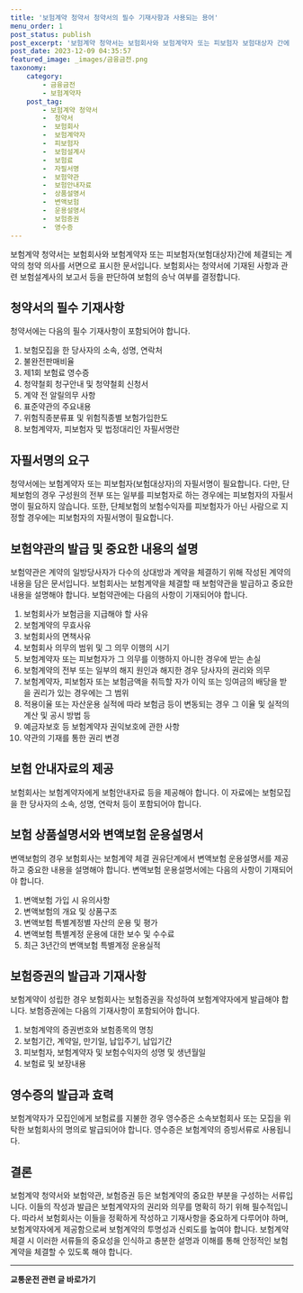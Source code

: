 ```yaml
---
title: '보험계약 청약서 청약서의 필수 기재사항과 사용되는 용어'
menu_order: 1
post_status: publish
post_excerpt: '보험계약 청약서는 보험회사와 보험계약자 또는 피보험자 보험대상자 간에 체결되는 계약의 청약 의사를 서면으로 표시한 문서입니다. 보험회사는 청약서에 기재된 사항과 관련 보험설계사의 보고서 등을 판단하여 보험의 승낙 여부를 결정합니다.'
post_date: 2023-12-09 04:35:57
featured_image: _images/금융금전.png
taxonomy:
    category:
        - 금융금전
        - 보험계약자
    post_tag:
        - 보험계약 청약서
        -  청약서
        -  보험회사
        -  보험계약자
        -  피보험자
        -  보험설계사
        -  보험료
        -  자필서명
        -  보험약관
        -  보험안내자료
        -  상품설명서
        -  변액보험
        -  운용설명서
        -  보험증권
        -  영수증
---
```



보험계약 청약서는 보험회사와 보험계약자 또는 피보험자(보험대상자)간에 체결되는 계약의 청약 의사를 서면으로 표시한 문서입니다. 보험회사는 청약서에 기재된 사항과 관련 보험설계사의 보고서 등을 판단하여 보험의 승낙 여부를 결정합니다.

## 청약서의 필수 기재사항

청약서에는 다음의 필수 기재사항이 포함되어야 합니다.

1. 보험모집을 한 당사자의 소속, 성명, 연락처
2. 불완전판매비율
3. 제1회 보험료 영수증
4. 청약철회 청구안내 및 청약철회 신청서
5. 계약 전 알릴의무 사항
6. 표준약관의 주요내용
7. 위험직종분류표 및 위험직종별 보험가입한도
8. 보험계약자, 피보험자 및 법정대리인 자필서명란

## 자필서명의 요구

청약서에는 보험계약자 또는 피보험자(보험대상자)의 자필서명이 필요합니다. 다만, 단체보험의 경우 구성원의 전부 또는 일부를 피보험자로 하는 경우에는 피보험자의 자필서명이 필요하지 않습니다. 또한, 단체보험의 보험수익자를 피보험자가 아닌 사람으로 지정할 경우에는 피보험자의 자필서명이 필요합니다.

## 보험약관의 발급 및 중요한 내용의 설명

보험약관은 계약의 일방당사자가 다수의 상대방과 계약을 체결하기 위해 작성된 계약의 내용을 담은 문서입니다. 보험회사는 보험계약을 체결할 때 보험약관을 발급하고 중요한 내용을 설명해야 합니다. 보험약관에는 다음의 사항이 기재되어야 합니다.

1. 보험회사가 보험금을 지급해야 할 사유
2. 보험계약의 무효사유
3. 보험회사의 면책사유
4. 보험회사 의무의 범위 및 그 의무 이행의 시기
5. 보험계약자 또는 피보험자가 그 의무를 이행하지 아니한 경우에 받는 손실
6. 보험계약의 전부 또는 일부의 해지 원인과 해지한 경우 당사자의 권리와 의무
7. 보험계약자, 피보험자 또는 보험금액을 취득할 자가 이익 또는 잉여금의 배당을 받을 권리가 있는 경우에는 그 범위
8. 적용이율 또는 자산운용 실적에 따라 보험금 등이 변동되는 경우 그 이율 및 실적의 계산 및 공시 방법 등
9. 예금자보호 등 보험계약자 권익보호에 관한 사항
10. 약관의 기재를 통한 권리 변경

## 보험 안내자료의 제공

보험회사는 보험계약자에게 보험안내자료 등을 제공해야 합니다. 이 자료에는 보험모집을 한 당사자의 소속, 성명, 연락처 등이 포함되어야 합니다.

## 보험 상품설명서와 변액보험 운용설명서

변액보험의 경우 보험회사는 보험계약 체결 권유단계에서 변액보험 운용설명서를 제공하고 중요한 내용을 설명해야 합니다. 변액보험 운용설명서에는 다음의 사항이 기재되어야 합니다.

1. 변액보험 가입 시 유의사항
2. 변액보험의 개요 및 상품구조
3. 변액보험 특별계정별 자산의 운용 및 평가
4. 변액보험 특별계정 운용에 대한 보수 및 수수료
5. 최근 3년간의 변액보험 특별계정 운용실적

## 보험증권의 발급과 기재사항

보험계약이 성립한 경우 보험회사는 보험증권을 작성하여 보험계약자에게 발급해야 합니다. 보험증권에는 다음의 기재사항이 포함되어야 합니다.

1. 보험계약의 증권번호와 보험종목의 명칭
2. 보험기간, 계약일, 만기일, 납입주기, 납입기간
3. 피보험자, 보험계약자 및 보험수익자의 성명 및 생년월일
4. 보험료 및 보장내용

## 영수증의 발급과 효력

보험계약자가 모집인에게 보험료를 지불한 경우 영수증은 소속보험회사 또는 모집을 위탁한 보험회사의 명의로 발급되어야 합니다. 영수증은 보험계약의 증빙서류로 사용됩니다.

## 결론

보험계약 청약서와 보험약관, 보험증권 등은 보험계약의 중요한 부분을 구성하는 서류입니다. 이들의 작성과 발급은 보험계약자의 권리와 의무를 명확히 하기 위해 필수적입니다. 따라서 보험회사는 이들을 정확하게 작성하고 기재사항을 중요하게 다루어야 하며, 보험계약자에게 제공함으로써 보험계약의 투명성과 신뢰도를 높여야 합니다. 보험계약 체결 시 이러한 서류들의 중요성을 인식하고 충분한 설명과 이해를 통해 안정적인 보험계약을 체결할 수 있도록 해야 합니다.
<!-- wp:separator -->
<hr class="wp-block-separator has-alpha-channel-opacity"/>
<!-- /wp:separator -->

<!-- wp:group {"backgroundColor":"base","layout":{"type":"constrained"}} -->
<div class="wp-block-group has-base-background-color has-background"><!-- wp:paragraph {"align":"center","fontSize":"medium"} -->
<p class="has-text-align-center has-large-font-size"><strong>교통운전 관련 글 바로가기</strong></p>
<!-- /wp:paragraph -->


<!-- wp:latest-posts
{"categories":[{"id":1440,"count":19,"description":"","link":"https://uknowlaw.com/category/%ea%b5%90%ed%86%b5%ec%9a%b4%ec%a0%84/","name":"교통운전","slug":"교통운전","taxonomy":"category","parent":0,"meta":[],"_links":{"self":[{"href":"https://uknowlaw.com/wp-json/wp/v2/categories/1440"}],"collection":[{"href":"https://uknowlaw.com/wp-json/wp/v2/categories"}],"about":[{"href":"https://uknowlaw.com/wp-json/wp/v2/taxonomies/category"}],"wp:post_type":[{"href":"https://uknowlaw.com/wp-json/wp/v2/posts?categories=1440"}],"curies":[{"name":"wp","href":"https://api.w.org/{rel}","templated":true}]}}],"postsToShow":100,"excerptLength":28,"postLayout":"grid","columns":2,"featuredImageAlign":"left","featuredImageSizeSlug":"large","fontSize":"small"} /--></div>
<!-- /wp:group -->